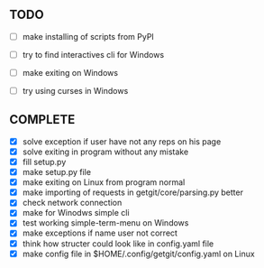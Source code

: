 ## TODO
- [ ] make installing of scripts from PyPI
- [ ] try to find interactives cli for Windows
- [ ] make exiting on Windows
- [ ] try using curses in Windows


## COMPLETE
- [x] solve exception if user have not any reps on his page
- [x] solve exiting in program without any mistake
- [x] fill setup.py
- [x] make setup.py file
- [x] make exiting on Linux from program normal
- [x] make importing of requests in getgit/core/parsing.py better
- [x] check network connection
- [x] make for Winodws simple cli
- [x] test working simple-term-menu on Windows
- [x] make exceptions if name user not correct
- [x] think how structer could look like in config.yaml file
- [x] make config file in $HOME/.config/getgit/config.yaml on Linux
